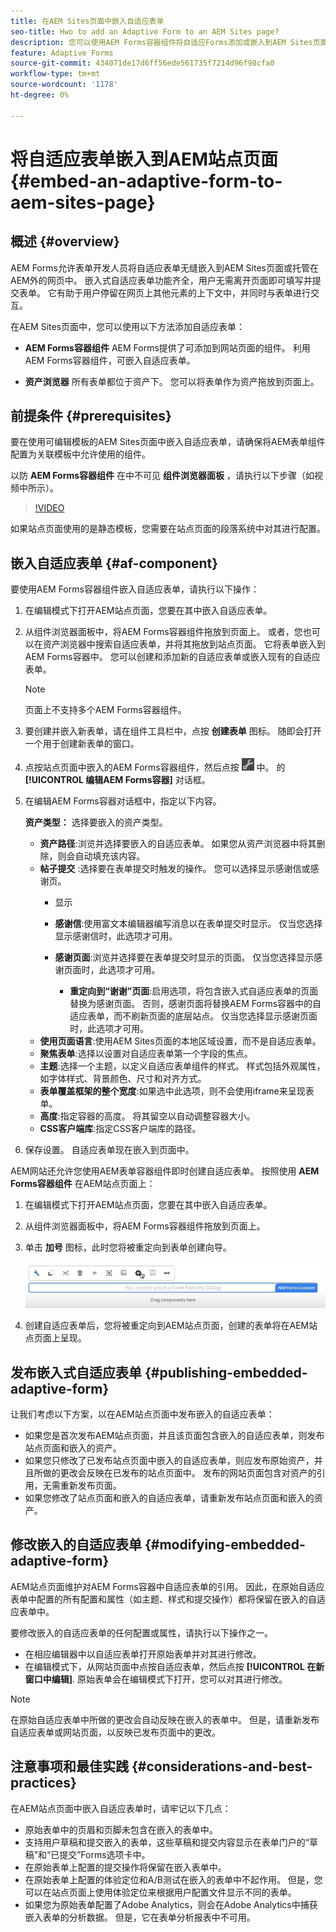 ```yaml
---
title: 在AEM Sites页面中嵌入自适应表单
seo-title: Hwo to add an Adaptive Form to an AEM Sites page?
description: 您可以使用AEM Forms容器组件将自适应Forms添加或嵌入到AEM Sites页面，以便无需离开AEM Sites页面即可填写和提交表单。
feature: Adaptive Forms
source-git-commit: 434071de17d6ff56ede561735f7214d96f98cfa0
workflow-type: tm+mt
source-wordcount: '1178'
ht-degree: 0%

---
```


# 将自适应表单嵌入到AEM站点页面 {#embed-an-adaptive-form-to-aem-sites-page}

## 概述 {#overview}

AEM Forms允许表单开发人员将自适应表单无缝嵌入到AEM Sites页面或托管在AEM外的网页中。 嵌入式自适应表单功能齐全，用户无需离开页面即可填写并提交表单。 它有助于用户停留在网页上其他元素的上下文中，并同时与表单进行交互。

<!-- For information about embedding an Adaptive Form in an external web page, see [Embed Adaptive Form in external web page](/help/forms/using/embed-adaptive-form-external-web-page.md). -->

在AEM Sites页面中，您可以使用以下方法添加自适应表单：

* **AEM Forms容器组件**
AEM Forms提供了可添加到网站页面的组件。 利用AEM Forms容器组件，可嵌入自适应表单。

* **资产浏览器**
所有表单都位于资产下。 您可以将表单作为资产拖放到页面上。

## 前提条件 {#prerequisites}

要在使用可编辑模板的AEM Sites页面中嵌入自适应表单，请确保将AEM表单组件配置为关联模板中允许使用的组件。

以防 **AEM Forms容器组件** 在中不可见 **组件浏览器面板** ，请执行以下步骤（如视频中所示）。

>[!VIDEO](https://video.tv.adobe.com/v/3410544)

如果站点页面使用的是静态模板，您需要在站点页面的段落系统中对其进行配置。

## 嵌入自适应表单 {#af-component}

要使用AEM Forms容器组件嵌入自适应表单，请执行以下操作：

1. 在编辑模式下打开AEM站点页面，您要在其中嵌入自适应表单。
1. 从组件浏览器面板中，将AEM Forms容器组件拖放到页面上。 或者，您也可以在资产浏览器中搜索自适应表单，并将其拖放到站点页面。 它将表单嵌入到AEM Forms容器中。 您可以创建和添加新的自适应表单或嵌入现有的自适应表单。

   >[!NOTE]
   >
   >页面上不支持多个AEM Forms容器组件。

1. 要创建并嵌入新表单，请在组件工具栏中，点按 **创建表单** 图标。 随即会打开一个用于创建新表单的窗口。

1. 点按站点页面中嵌入的AEM Forms容器组件，然后点按 ![settings_icon](assets/settings_icon.png) 中。 的 **[!UICONTROL 编辑AEM Forms容器]** 对话框。
1. 在编辑AEM Forms容器对话框中，指定以下内容。

   **资产类型：** 选择要嵌入的资产类型。
   * **资产路径**:浏览并选择要嵌入的自适应表单。 如果您从资产浏览器中将其删除，则会自动填充该内容。
   * **帖子提交** :选择要在表单提交时触发的操作。 您可以选择显示感谢信或感谢页。
      * 显示

      * **感谢信**:使用富文本编辑器编写消息以在表单提交时显示。 仅当您选择显示感谢信时，此选项才可用。
      * **感谢页面**:浏览并选择要在表单提交时显示的页面。 仅当您选择显示感谢页面时，此选项才可用。
         * **重定向到“谢谢”页面**:启用选项，将包含嵌入式自适应表单的页面替换为感谢页面。 否则，感谢页面将替换AEM Forms容器中的自适应表单，而不刷新页面的底层站点。 仅当您选择显示感谢页面时，此选项才可用。
   * **使用页面语言**:使用AEM Sites页面的本地区域设置，而不是自适应表单。
   * **聚焦表单**:选择以设置对自适应表单第一个字段的焦点。
   * **主题**:选择一个主题，以定义自适应表单组件的样式。 样式包括外观属性，如字体样式、背景颜色、尺寸和对齐方式。
   * **表单覆盖框架的整个宽度**:如果选中此选项，则不会使用iframe来呈现表单。
   * **高度**:指定容器的高度。 将其留空以自动调整容器大小。
   * **CSS客户端库**:指定CSS客户端库的路径。

1. 保存设置。 自适应表单现在嵌入到页面中。

AEM网站还允许您使用AEM表单容器组件即时创建自适应表单。 按照使用 **AEM Forms容器组件** 在AEM站点页面上：
1. 在编辑模式下打开AEM站点页面，您要在其中嵌入自适应表单。
1. 从组件浏览器面板中，将AEM Forms容器组件拖放到页面上。
1. 单击 **加号** 图标，此时您将被重定向到表单创建向导。

   ![AEM表单容器组件](/help/forms/assets/aemformcontainer.png)

1. 创建自适应表单后，您将被重定向到AEM站点页面，创建的表单将在AEM站点页面上呈现。

## 发布嵌入式自适应表单 {#publishing-embedded-adaptive-form}

让我们考虑以下方案，以在AEM站点页面中发布嵌入的自适应表单：

* 如果您是首次发布AEM站点页面，并且该页面包含嵌入的自适应表单，则发布站点页面和嵌入的资产。
* 如果您只修改了已发布站点页面中嵌入的自适应表单，则应发布原始资产，并且所做的更改会反映在已发布的站点页面中。 发布的网站页面包含对资产的引用，无需重新发布页面。
* 如果您修改了站点页面和嵌入的自适应表单，请重新发布站点页面和嵌入的资产。

## 修改嵌入的自适应表单  {#modifying-embedded-adaptive-form}

AEM站点页面维护对AEM Forms容器中自适应表单的引用。 因此，在原始自适应表单中配置的所有配置和属性（如主题、样式和提交操作）都将保留在嵌入的自适应表单中。

要修改嵌入的自适应表单的任何配置或属性，请执行以下操作之一。

* 在相应编辑器中以自适应表单打开原始表单并对其进行修改。
* 在编辑模式下，从网站页面中点按自适应表单，然后点按 **[!UICONTROL 在新窗口中编辑]**. 原始表单会在编辑模式下打开，您可以对其进行修改。

>[!NOTE]
>
>在原始自适应表单中所做的更改会自动反映在嵌入的表单中。 但是，请重新发布自适应表单或网站页面，以反映已发布页面中的更改。

## 注意事项和最佳实践 {#considerations-and-best-practices}

在AEM站点页面中嵌入自适应表单时，请牢记以下几点：

* 原始表单中的页眉和页脚未包含在嵌入的表单中。
* 支持用户草稿和提交嵌入的表单，这些草稿和提交内容显示在表单门户的“草稿”和“已提交”Forms选项卡中。
* 在原始表单上配置的提交操作将保留在嵌入表单中。
* 在原始表单上配置的体验定位和A/B测试在嵌入的表单中不起作用。 但是，您可以在站点页面上使用体验定位来根据用户配置文件显示不同的表单。
* 如果您为原始表单配置了Adobe Analytics，则会在Adobe Analytics中捕获嵌入表单的分析数据。 但是，它在表单分析报表中不可用。
